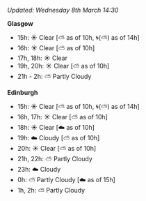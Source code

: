 *Updated: Wednesday 8th March 14:30*

**Glasgow**

* 15h: :sunny: Clear [:partly_sunny: as of 10h, :cyclone:(:partly_sunny:) as of 14h]
* 16h: :sunny: Clear [:partly_sunny: as of 10h]
* 17h, 18h: :sunny: Clear
* 19h, 20h: :sunny: Clear [:partly_sunny: as of 10h]
* 21h - 2h: :partly_sunny: Partly Cloudy

**Edinburgh**

* 15h: :sunny: Clear [:partly_sunny: as of 10h, :cyclone:(:partly_sunny:) as of 14h]
* 16h, 17h: :sunny: Clear [:partly_sunny: as of 10h]
* 18h: :sunny: Clear [:cloud: as of 10h]
* 19h: :cloud: Cloudy [:partly_sunny: as of 10h]
* 20h: :sunny: Clear [:partly_sunny: as of 10h]
* 21h, 22h: :partly_sunny: Partly Cloudy
* 23h: :cloud: Cloudy
* 0h: :partly_sunny: Partly Cloudy [:cloud: as of 15h]
* 1h, 2h: :partly_sunny: Partly Cloudy
